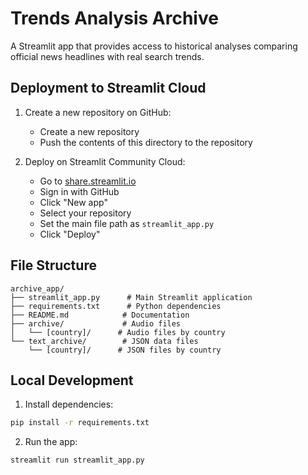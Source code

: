 # Trends Analysis Archive

A Streamlit app that provides access to historical analyses comparing official news headlines with real search trends.

## Deployment to Streamlit Cloud

1. Create a new repository on GitHub:
   - Create a new repository
   - Push the contents of this directory to the repository

2. Deploy on Streamlit Community Cloud:
   - Go to [share.streamlit.io](https://share.streamlit.io)
   - Sign in with GitHub
   - Click "New app"
   - Select your repository
   - Set the main file path as `streamlit_app.py`
   - Click "Deploy"

## File Structure

```
archive_app/
├── streamlit_app.py      # Main Streamlit application
├── requirements.txt      # Python dependencies
├── README.md            # Documentation
├── archive/             # Audio files
│   └── [country]/      # Audio files by country
└── text_archive/        # JSON data files
    └── [country]/      # JSON files by country
```

## Local Development

1. Install dependencies:
```bash
pip install -r requirements.txt
```

2. Run the app:
```bash
streamlit run streamlit_app.py
